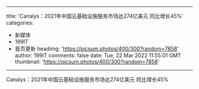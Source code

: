 
---
title: 'Canalys：2021年中国云基础设施服务市场达274亿美元 同比增长45%'
categories: 
 - 新媒体
 - 199IT
 - 首页更新
headimg: 'https://picsum.photos/400/300?random=7858'
author: 199IT
comments: false
date: Tue, 22 Mar 2022 11:55:01 GMT
thumbnail: 'https://picsum.photos/400/300?random=7858'
---

<div>   
Canalys：2021年中国云基础设施服务市场达274亿美元 同比增长45%  
</div>
            